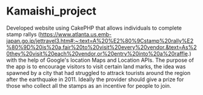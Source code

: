 # Kamaishi_project

Developed website using CakePHP that allows individuals to complete stamp rallys (https://www.atlanta.us.emb-japan.go.jp/jettravel3.htm#:~:text=A%20%E2%80%9Cstamp%20rally%E2%80%9D%20is%20a,fair%20to%20visit%20every%20vendor.&text=As%20they%20visit%20each%20vendor,or%20entry%20into%20a%20raffle.) with the help of Google's location Maps and Location APIs. 
The purpose of the app is to encourage visitors to visit certain land marks, the idea was spawned by a city that had struggled to attrack tourists around the region after the earthquake in 2011.
Ideally the provider should give a prize for those who collect all the stamps as an incentive for people to join.
